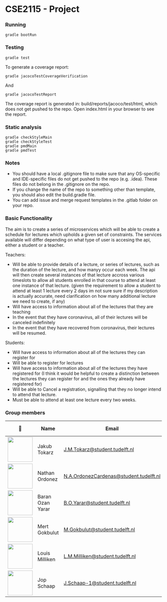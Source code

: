 # CSE2115 - Project

### Running 
`gradle bootRun`

### Testing
```
gradle test
```

To generate a coverage report:
```
gradle jacocoTestCoverageVerification
```


And
```
gradle jacocoTestReport
```
The coverage report is generated in: build/reports/jacoco/test/html, which does not get pushed to the repo. Open index.html in your browser to see the report. 

### Static analysis
```
gradle checkStyleMain
gradle checkStyleTest
gradle pmdMain
gradle pmdTest
```

### Notes
- You should have a local .gitignore file to make sure that any OS-specific and IDE-specific files do not get pushed to the repo (e.g. .idea). These files do not belong in the .gitignore on the repo.
- If you change the name of the repo to something other than template, you should also edit the build.gradle file.
- You can add issue and merge request templates in the .gitlab folder on your repo. 

### Basic Functionality
The aim is to create a series of microservices which will be able to create a schedule for lectures which upholds a given set of constraints. The services available will differ depending on what type of user is accesing the api, either a student or a teacher.

Teachers:
 - Will be able to provide details of a lecture, or series of lectures, such as the duration of the lecture, and how manyy occur each week. The api will then create several instances of that lecture accross various timeslots to allow all students enrolled in that course to attend at least one instance of that lecture. (given the requirement to allow a student to attend at least 1 lecture every 2 days im not sure sure if my description is actually accurate, need clarification on how many additional lecture we need to create, if any)
 - Will have access to information about all of the lectures that they are teaching
 - In the event that they have coronavirus, all of their lectures will be canceled indefinitely
 - In the event that they have recovered from coronavirus, their lectures will be resumed.

Students:
 - Will have access to information about all of the lectures they can register for
 - Will be able to register for lectures
 - Will have access to information about all of the lectures they have registered for (I think it would be helpful to create a distinction between the lectures they can register for and the ones they already have registered for)
 - Will be able to Cancel a registration, signalling that they no longer intend to attend that lecture.
 - Must be able to attend at least one lecture every two weeks.

### Group members
|📸|Name|Email|student id|
|---|---|---|---|
|<img src="https://gitlab.ewi.tudelft.nl/uploads/-/system/user/avatar/2551/avatar.png?width=90" width="80"> |Jakub Tokarz | J.M.Tokarz@student.tudelft.nl | 5017475|
|<img src="https://gitlab.ewi.tudelft.nl/uploads/-/system/user/avatar/1652/avatar.png?width=80" width="80"> |Nathan Ordonez | N.A.OrdonezCardenas@student.tudelft.nl | 5017475|
|<img src="https://secure.gravatar.com/avatar/5d2d5141179be445a6ca6b2859663dca?s=80&d=identicon" width="80"> |Baran Ozan Yarar | B.O.Yarar@student.tudelft.nl | 5018102|
|<img src="https://gitlab.ewi.tudelft.nl/uploads/-/system/user/avatar/2606/avatar.png?width=80" width="80"> |Mert Gokbulut | M.Gokbulut@student.tudelft.nl | 5044065|
|<img src="https://secure.gravatar.com/avatar/d023862c0fde22221f4b22128056c55b?s=80&d=identicon" width="80"> |Louis Milliken | L.M.Milliken@student.tudelft.nl | 5068991|
|<img src="https://gitlab.ewi.tudelft.nl/uploads/-/system/user/avatar/2740/avatar.png?width=90" width="80"> | Jop Schaap | J.Schaap-1@student.tudelft.nl | 5086302|